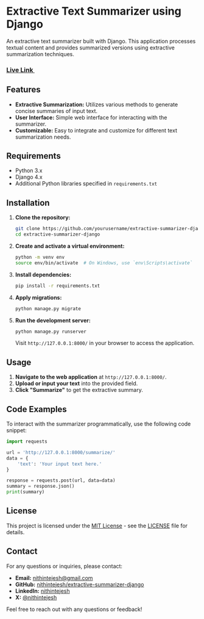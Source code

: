 # Extractive Text Summarizer using Django

An extractive text summarizer built with Django. This application processes textual content and provides summarized versions using extractive summarization techniques.

### <a href="https://easyextractivesummarizer.pythonanywhere.com/">Live Link <img src="https://user-images.githubusercontent.com/26277680/161445394-01bc2179-9fb4-4e57-9cd1-76c47e244ff6.png" data-canonical-src="https://gyazo.com/eb5c5741b6a9a16c692170a41a49c858.png" width="15" height="auto" /></a>
## Features

- **Extractive Summarization:** Utilizes various methods to generate concise summaries of input text.
- **User Interface:** Simple web interface for interacting with the summarizer.
- **Customizable:** Easy to integrate and customize for different text summarization needs.

## Requirements

- Python 3.x
- Django 4.x
- Additional Python libraries specified in `requirements.txt`

## Installation

1. **Clone the repository:**

    ```bash
    git clone https://github.com/yourusername/extractive-summarizer-django.git
    cd extractive-summarizer-django
    ```

2. **Create and activate a virtual environment:**

    ```bash
    python -m venv env
    source env/bin/activate  # On Windows, use `env\Scripts\activate`
    ```

3. **Install dependencies:**

    ```bash
    pip install -r requirements.txt
    ```

4. **Apply migrations:**

    ```bash
    python manage.py migrate
    ```

5. **Run the development server:**

    ```bash
    python manage.py runserver
    ```

    Visit `http://127.0.0.1:8000/` in your browser to access the application.

## Usage

1. **Navigate to the web application** at `http://127.0.0.1:8000/`.
2. **Upload or input your text** into the provided field.
3. **Click "Summarize"** to get the extractive summary.

## Code Examples

To interact with the summarizer programmatically, use the following code snippet:

```python
import requests

url = 'http://127.0.0.1:8000/summarize/'
data = {
    'text': 'Your input text here.'
}

response = requests.post(url, data=data)
summary = response.json()
print(summary)
```

## License

This project is licensed under the [MIT License](LICENSE) - see the [LICENSE](LICENSE) file for details.

## Contact

For any questions or inquiries, please contact:

- **Email:** [nithintejesh@gmail.com](mailto:nithintejesh@gmail.com)
- **GitHub:** [nithintejesh/extractive-summarizer-django](https://github.com/nithintejesh/extractive-summarizer-django)
- **LinkedIn:** [nithintejesh](https://www.linkedin.com/in/nithintejesh)
- **X:** [@nithintejesh](https://x.com/nithintejesh)

Feel free to reach out with any questions or feedback!

